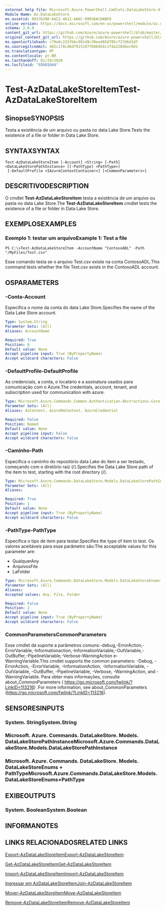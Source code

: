 ```yaml
---
external help file: Microsoft.Azure.PowerShell.Cmdlets.DataLakeStore.dll-Help.xml
Module Name: Az.DataLakeStore
ms.assetid: 0937A390-6AC2-4611-AA6C-99936AC0ABFD
online version: https://docs.microsoft.com/en-us/powershell/module/az.datalakestore/test-azdatalakestoreitem
schema: 2.0.0
content_git_url: https://github.com/Azure/azure-powershell/blob/master/src/DataLakeStore/DataLakeStore/help/Test-AzDataLakeStoreItem.md
original_content_git_url: https://github.com/Azure/azure-powershell/blob/master/src/DataLakeStore/DataLakeStore/help/Test-AzDataLakeStoreItem.md
ms.openlocfilehash: c79e8c225fbbc901d9c39eed85d795cf27d6d1d7
ms.sourcegitcommit: 4d2c178cd6df9151877b08d54c1f4a228dbec9d1
ms.translationtype: MT
ms.contentlocale: pt-BR
ms.lasthandoff: 01/29/2020
ms.locfileid: "93601044"
---
```

# <span data-ttu-id="badc8-101">Test-AzDataLakeStoreItem</span><span class="sxs-lookup"><span data-stu-id="badc8-101">Test-AzDataLakeStoreItem</span></span>

## <span data-ttu-id="badc8-102">Sinopse</span><span class="sxs-lookup"><span data-stu-id="badc8-102">SYNOPSIS</span></span>
<span data-ttu-id="badc8-103">Testa a existência de um arquivo ou pasta no data Lake Store.</span><span class="sxs-lookup"><span data-stu-id="badc8-103">Tests the existence of a file or folder in Data Lake Store.</span></span>

## <span data-ttu-id="badc8-104">SYNTAX</span><span class="sxs-lookup"><span data-stu-id="badc8-104">SYNTAX</span></span>

```
Test-AzDataLakeStoreItem [-Account] <String> [-Path] <DataLakeStorePathInstance> [[-PathType] <PathType>]
 [-DefaultProfile <IAzureContextContainer>] [<CommonParameters>]
```

## <span data-ttu-id="badc8-105">DESCRITIVO</span><span class="sxs-lookup"><span data-stu-id="badc8-105">DESCRIPTION</span></span>
<span data-ttu-id="badc8-106">O cmdlet **Test-AzDataLakeStoreItem** testa a existência de um arquivo ou pasta no data Lake Store.</span><span class="sxs-lookup"><span data-stu-id="badc8-106">The **Test-AzDataLakeStoreItem** cmdlet tests the existence of a file or folder in Data Lake Store.</span></span>

## <span data-ttu-id="badc8-107">EXEMPLOS</span><span class="sxs-lookup"><span data-stu-id="badc8-107">EXAMPLES</span></span>

### <span data-ttu-id="badc8-108">Exemplo 1: testar um arquivo</span><span class="sxs-lookup"><span data-stu-id="badc8-108">Example 1: Test a file</span></span>
```
PS C:\>Test-AzDataLakeStoreItem -AccountName "ContosoADL" -Path "/MyFiles/Test.csv"
```

<span data-ttu-id="badc8-109">Esse comando testa se o arquivo Test.csv existe na conta ContosoADL.</span><span class="sxs-lookup"><span data-stu-id="badc8-109">This command tests whether the file Test.csv exists in the ContosoADL account.</span></span>

## <span data-ttu-id="badc8-110">OS</span><span class="sxs-lookup"><span data-stu-id="badc8-110">PARAMETERS</span></span>

### <span data-ttu-id="badc8-111">-Conta</span><span class="sxs-lookup"><span data-stu-id="badc8-111">-Account</span></span>
<span data-ttu-id="badc8-112">Especifica o nome da conta do data Lake Store.</span><span class="sxs-lookup"><span data-stu-id="badc8-112">Specifies the name of the Data Lake Store account.</span></span>

```yaml
Type: System.String
Parameter Sets: (All)
Aliases: AccountName

Required: True
Position: 0
Default value: None
Accept pipeline input: True (ByPropertyName)
Accept wildcard characters: False
```

### <span data-ttu-id="badc8-113">-DefaultProfile</span><span class="sxs-lookup"><span data-stu-id="badc8-113">-DefaultProfile</span></span>
<span data-ttu-id="badc8-114">As credenciais, a conta, o locatário e a assinatura usados para comunicação com o Azure.</span><span class="sxs-lookup"><span data-stu-id="badc8-114">The credentials, account, tenant, and subscription used for communication with azure.</span></span>

```yaml
Type: Microsoft.Azure.Commands.Common.Authentication.Abstractions.Core.IAzureContextContainer
Parameter Sets: (All)
Aliases: AzContext, AzureRmContext, AzureCredential

Required: False
Position: Named
Default value: None
Accept pipeline input: False
Accept wildcard characters: False
```

### <span data-ttu-id="badc8-115">-Caminho</span><span class="sxs-lookup"><span data-stu-id="badc8-115">-Path</span></span>
<span data-ttu-id="badc8-116">Especifica o caminho do repositório data Lake do item a ser testado, começando com o diretório raiz (/).</span><span class="sxs-lookup"><span data-stu-id="badc8-116">Specifies the Data Lake Store path of the item to test, starting with the root directory (/).</span></span>

```yaml
Type: Microsoft.Azure.Commands.DataLakeStore.Models.DataLakeStorePathInstance
Parameter Sets: (All)
Aliases:

Required: True
Position: 1
Default value: None
Accept pipeline input: True (ByPropertyName)
Accept wildcard characters: False
```

### <span data-ttu-id="badc8-117">-PathType</span><span class="sxs-lookup"><span data-stu-id="badc8-117">-PathType</span></span>
<span data-ttu-id="badc8-118">Especifica o tipo de item para testar.</span><span class="sxs-lookup"><span data-stu-id="badc8-118">Specifies the type of item to test.</span></span>
<span data-ttu-id="badc8-119">Os valores aceitáveis para esse parâmetro são:</span><span class="sxs-lookup"><span data-stu-id="badc8-119">The acceptable values for this parameter are:</span></span>
- <span data-ttu-id="badc8-120">Qualquer</span><span class="sxs-lookup"><span data-stu-id="badc8-120">Any</span></span> 
- <span data-ttu-id="badc8-121">Arquivos</span><span class="sxs-lookup"><span data-stu-id="badc8-121">File</span></span> 
- <span data-ttu-id="badc8-122">La</span><span class="sxs-lookup"><span data-stu-id="badc8-122">Folder</span></span>

```yaml
Type: Microsoft.Azure.Commands.DataLakeStore.Models.DataLakeStoreEnums+PathType
Parameter Sets: (All)
Aliases:
Accepted values: Any, File, Folder

Required: False
Position: 2
Default value: None
Accept pipeline input: True (ByPropertyName)
Accept wildcard characters: False
```

### <span data-ttu-id="badc8-123">CommonParameters</span><span class="sxs-lookup"><span data-stu-id="badc8-123">CommonParameters</span></span>
<span data-ttu-id="badc8-124">Esse cmdlet dá suporte a parâmetros comuns:-debug,-ErrorAction,-ErrorVariable,-Informationaction,-InformationVariable,-OutVariable,-OutBuffer,-PipelineVariable,-Verbose-WarningAction e-WarningVariable.</span><span class="sxs-lookup"><span data-stu-id="badc8-124">This cmdlet supports the common parameters: -Debug, -ErrorAction, -ErrorVariable, -InformationAction, -InformationVariable, -OutVariable, -OutBuffer, -PipelineVariable, -Verbose, -WarningAction, and -WarningVariable.</span></span> <span data-ttu-id="badc8-125">Para obter mais informações, consulte about_CommonParameters ( https://go.microsoft.com/fwlink/?LinkID=113216) .</span><span class="sxs-lookup"><span data-stu-id="badc8-125">For more information, see about_CommonParameters (https://go.microsoft.com/fwlink/?LinkID=113216).</span></span>

## <span data-ttu-id="badc8-126">SENSORES</span><span class="sxs-lookup"><span data-stu-id="badc8-126">INPUTS</span></span>

### <span data-ttu-id="badc8-127">System. String</span><span class="sxs-lookup"><span data-stu-id="badc8-127">System.String</span></span>

### <span data-ttu-id="badc8-128">Microsoft. Azure. Commands. DataLakeStore. Models. DataLakeStorePathInstance</span><span class="sxs-lookup"><span data-stu-id="badc8-128">Microsoft.Azure.Commands.DataLakeStore.Models.DataLakeStorePathInstance</span></span>

### <span data-ttu-id="badc8-129">Microsoft. Azure. Commands. DataLakeStore. Models. DataLakeStoreEnums + PathType</span><span class="sxs-lookup"><span data-stu-id="badc8-129">Microsoft.Azure.Commands.DataLakeStore.Models.DataLakeStoreEnums+PathType</span></span>

## <span data-ttu-id="badc8-130">EXIBE</span><span class="sxs-lookup"><span data-stu-id="badc8-130">OUTPUTS</span></span>

### <span data-ttu-id="badc8-131">System. Boolean</span><span class="sxs-lookup"><span data-stu-id="badc8-131">System.Boolean</span></span>

## <span data-ttu-id="badc8-132">INFORMA</span><span class="sxs-lookup"><span data-stu-id="badc8-132">NOTES</span></span>

## <span data-ttu-id="badc8-133">LINKS RELACIONADOS</span><span class="sxs-lookup"><span data-stu-id="badc8-133">RELATED LINKS</span></span>

[<span data-ttu-id="badc8-134">Export-AzDataLakeStoreItem</span><span class="sxs-lookup"><span data-stu-id="badc8-134">Export-AzDataLakeStoreItem</span></span>](./Export-AzDataLakeStoreItem.md)

[<span data-ttu-id="badc8-135">Get-AzDataLakeStoreItem</span><span class="sxs-lookup"><span data-stu-id="badc8-135">Get-AzDataLakeStoreItem</span></span>](./Get-AzDataLakeStoreItem.md)

[<span data-ttu-id="badc8-136">Import-AzDataLakeStoreItem</span><span class="sxs-lookup"><span data-stu-id="badc8-136">Import-AzDataLakeStoreItem</span></span>](./Import-AzDataLakeStoreItem.md)

[<span data-ttu-id="badc8-137">Ingressar em AzDataLakeStoreItem</span><span class="sxs-lookup"><span data-stu-id="badc8-137">Join-AzDataLakeStoreItem</span></span>](./Join-AzDataLakeStoreItem.md)

[<span data-ttu-id="badc8-138">Mover-AzDataLakeStoreItem</span><span class="sxs-lookup"><span data-stu-id="badc8-138">Move-AzDataLakeStoreItem</span></span>](./Move-AzDataLakeStoreItem.md)

[<span data-ttu-id="badc8-139">Remove-AzDataLakeStoreItem</span><span class="sxs-lookup"><span data-stu-id="badc8-139">Remove-AzDataLakeStoreItem</span></span>](./Remove-AzDataLakeStoreItem.md)


